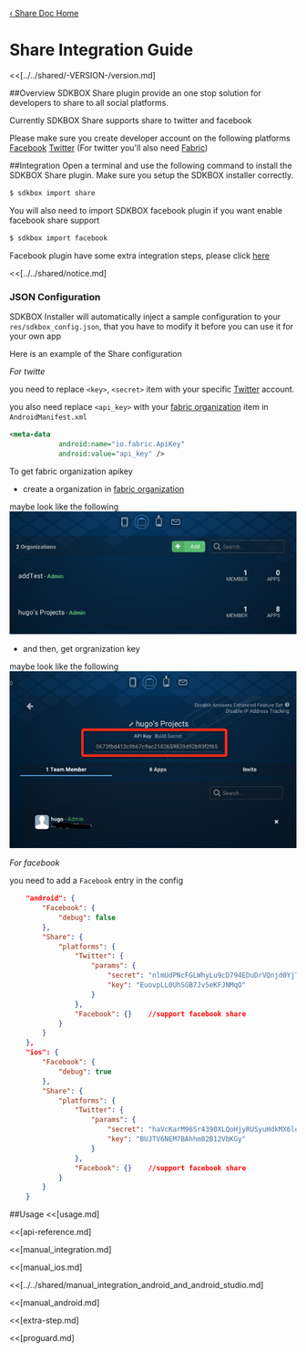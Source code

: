 [&#8249; Share Doc Home](./)

<h1>Share Integration Guide</h1>
<<[../../shared/-VERSION-/version.md]

##Overview
SDKBOX Share plugin provide an one stop solution for developers to share to all social platforms.

Currently SDKBOX Share supports share to twitter and facebook

Please make sure you create developer account on the following platforms
[Facebook](http://developers.facebook.com/)
[Twitter](http://apps.twitter.com/) (For twitter you'll also need [Fabric](https://fabric.io))

##Integration
Open a terminal and use the following command to install the SDKBOX Share plugin. Make sure you setup the SDKBOX installer correctly.
```bash
$ sdkbox import share
```

You will also need to import SDKBOX facebook plugin if you want enable facebook share support
```bash
$ sdkbox import facebook
```
Facebook plugin have some extra integration steps, please click [here](http://docs.sdkbox.com/en/plugins/facebook/v3-cpp/#extra-steps)

<<[../../shared/notice.md]

<!--## Configuration
<<[../../shared/sdkbox_cloud.md]
<<[../../shared/remote_application_config.md]-->

### JSON Configuration
SDKBOX Installer will automatically inject a sample configuration to your `res/sdkbox_config.json`, that you have to modify it before you can use it for your own app

Here is an example of the Share configuration

*For twitte*

you need to replace `<key>`, `<secret>` item with your specific [Twitter](http://apps.twitter.com/) account.

you also need replace `<api_key>` with your [fabric organization](https://fabric.io/settings/organizations) item in `AndroidManifest.xml`
``` xml
<meta-data
            android:name="io.fabric.ApiKey"
            android:value="api_key" />
```

To get fabric organization apikey

- create a organization in [fabric organization](https://fabric.io/settings/organizations)

maybe look like the following
![](../../imgs/share_twitter_organizations.png)

- and then, get orgranization key

maybe look like the following
![](../../imgs/share_twitter_organization_info.png)

*For facebook*

you need to add a `Facebook` entry in the config

```json
    "android": {
        "Facebook": {
            "debug": false
        },
        "Share": {
            "platforms": {
                "Twitter": {
                    "params": {
                        "secret": "nlmUdPNcFGLWhyLu9cD794EDuDrVQnjd0YjTpB6sX8oHIQRrne",
                        "key": "EuovpLL0UhSGB7Jv5eKFJNMqO"
                    }
                },
                "Facebook": {}    //support facebook share
            }
        }
    },
    "ios": {
        "Facebook": {
            "debug": true
        },
        "Share": {
            "platforms": {
                "Twitter": {
                    "params": {
                        "secret": "haVcKarM96Sr4390XLQoHjyRUSyuHdkMX6letcc38h8TOWyiR9",
                        "key": "BUJTV6NEM7BAhhm82B12VbKGy"
                    }
                },
                "Facebook": {}    //support facebook share
            }
        }
    }
```


<!--<<[sdkbox-config-encrypt.md]-->

##Usage
<<[usage.md]

<<[api-reference.md]

<<[manual_integration.md]

<<[manual_ios.md]

<<[../../shared/manual_integration_android_and_android_studio.md]

<<[manual_android.md]

<<[extra-step.md]

<<[proguard.md]
